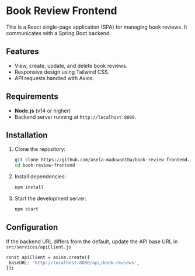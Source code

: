 # Book Review Frontend

This is a React single-page application (SPA) for managing book reviews. It communicates with a Spring Boot backend.

## Features

- View, create, update, and delete book reviews.
- Responsive design using Tailwind CSS.
- API requests handled with Axios.

## Requirements

- **Node.js** (v14 or higher)
- Backend server running at `http://localhost:8080`.

## Installation

1. Clone the repository:
   ```bash
   git clone https://github.com/asela-maduwantha/book-review-frontend.git
   cd book-review-frontend
   ```
2. Install dependencies:
    ```bash
    npm install
3. Start the development server:
    ```bash
    npm start
    ```
## Configuration
If the backend URL differs from the default, update the API base URL in `src/services/apiClient.js`
 ```bash
 const apiClient = axios.create({
  baseURL: 'http://localhost:8080/api/book-reviews',
});
```

